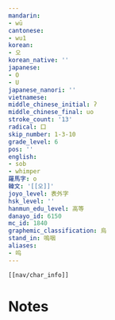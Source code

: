 ```yaml
---
mandarin:
- wū
cantonese:
- wu1
korean:
- 오
korean_native: ''
japanese:
- O
- U
japanese_nanori: ''
vietnamese:
middle_chinese_initial: ʔ
middle_chinese_final: uo
stroke_count: '13'
radical: 口
skip_number: 1-3-10
grade_level: 6
pos: ''
english:
- sob
- whimper
羅馬字: o
韓文: '[[오]]'
joyo_level: 表外字
hsk_level: ''
hanmun_edu_level: 高等
danayo_id: 6150
mc_id: 1840
graphemic_classification: 烏
stand_in: 嗚咽
aliases:
- 呜
---
```

```meta-bind-embed
[[nav/char_info]]
```

# Notes
